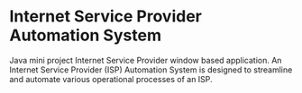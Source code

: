 Internet Service Provider Automation System
====================

Java mini project Internet Service Provider window based application.
An Internet Service Provider (ISP) Automation System is designed to streamline and automate various operational processes of an ISP.
